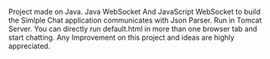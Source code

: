Project made on Java.
Java WebSocket And JavaScript WebSocket to build the Simlple Chat application communicates with Json Parser.
Run in Tomcat Server.
You can directly run default.html in more than one browser tab and start chatting.
Any Improvement on this project and ideas are highly appreciated.
